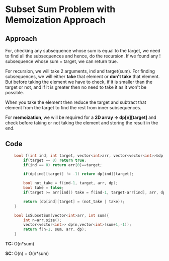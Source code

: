 # Subset Sum Problem with Memoization Approach

## Approach

For, checking any subsequence whose sum is equal to the target, we need to find all the subsequences and hence, do the recursion. If we found any ! subsequence whose sum = target, we can return true.

For recursion, we will take 2 arguments, ind and target(sum). For finding subsequences, we will either **take** that element or **don't take** that element. But before taking the element we have to check, if it is smaller than the target or not, and if it is greater then no need to take it as it won't be possible.

When you take the element then reduce the target and subtract that element from the target to find the rest from inner subsequences.

For **memoization**, we will be required for a **2D array -> dp[n][target]** and check before taking or not taking the element and storing the result in the end.

## Code

```c++
    bool f(int ind, int target, vector<int>arr, vector<vector<int>>&dp){
        if(target == 0) return true;
        if(ind == 0) return arr[0]==target;

        if(dp[ind][target] != -1) return dp[ind][target];

        bool not_take = f(ind-1, target, arr, dp);
        bool take = false;
        if(target >= arr[ind]) take = f(ind-1, target-arr[ind], arr, dp);

        return (dp[ind][target] = (not_take | take));
    }

    bool isSubsetSum(vector<int>arr, int sum){
        int n=arr.size();
        vector<vector<int>> dp(n,vector<int>(sum+1,-1));
        return f(n-1, sum, arr, dp);
    }
```

**TC:** O(n\*sum)

**SC:** O(n) + O(n\*sum)
